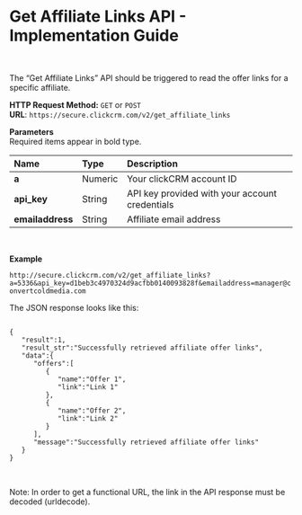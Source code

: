 <h1>Get Affiliate Links API - Implementation Guide</h1><br>
<p>The “Get Affiliate Links” API should be triggered to read the offer links for a specific affiliate.</p>
<p><strong>HTTP Request Method:</strong> <code>GET</code> or <code>POST</code><br>
<strong>URL</strong>: <code>https://secure.clickcrm.com/v2/get_affiliate_links</code><br></p>
<p><strong>Parameters</strong><br>
Required items appear in bold type.</p>
<table>
<thead>
<tr>
<th align="left">Name</th>
<th align="left">Type</th>
<th align="left">Description</th>
</tr>
</thead>
<tbody>
<tr>
<td align="left"><strong>a<strong></td>
<td align="left">Numeric</td>
<td align="left">Your clickCRM account ID</td>
</tr>
<tr>
<td align="left"><strong>api_key</strong></td>
<td align="left">String</td>
<td align="left">API key provided with your account credentials</td>
</tr>
<tr>
<td align="left"><strong>emailaddress</strong></td>
<td align="left">String</td>
<td align="left">Affiliate email address</td>
</tr>
</tbody>
</table>
<br>
<p><strong>Example</strong></p>
<p><code>http://secure.clickcrm.com/v2/get_affiliate_links?a=5336&api_key=d1beb3c4970324d9acfbb0140093828f&emailaddress=manager@convertcoldmedia.com</code><br>

<p>The JSON response looks like this:</p>
<pre><code>
{  
   "result":1,
   "result_str":"Successfully retrieved affiliate offer links",
   "data":{  
      "offers":[  
         {  
            "name":"Offer 1",
            "link":"Link 1"
         },
         {  
            "name":"Offer 2",
            "link":"Link 2"
         }
      ],
      "message":"Successfully retrieved affiliate offer links"
   }
}
</code></pre>
<br>
<p>Note: In order to get a functional URL, the link in the API response must be decoded (urldecode).</p>
